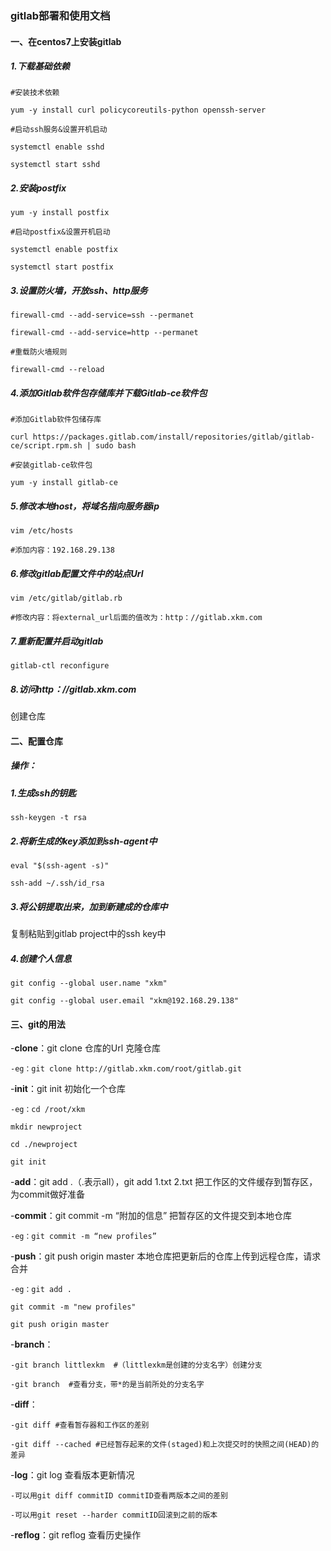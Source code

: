 ### gitlab部署和使用文档



#### 一、在centos7上安装gitlab

##### 1.下载基础依赖

```
#安装技术依赖

yum -y install curl policycoreutils-python openssh-server

#启动ssh服务&设置开机启动

systemctl enable sshd

systemctl start sshd
```

##### 2.安装postfix

```
yum -y install postfix

#启动postfix&设置开机启动

systemctl enable postfix

systemctl start postfix
```

##### 3.设置防火墙，开放ssh、http服务

```
firewall-cmd --add-service=ssh --permanet

firewall-cmd --add-service=http --permanet

#重载防火墙规则

firewall-cmd --reload
```

##### 4.添加Gitlab软件包存储库并下载Gitlab-ce软件包

```
#添加Gitlab软件包储存库

curl https://packages.gitlab.com/install/repositories/gitlab/gitlab-ce/script.rpm.sh | sudo bash

#安装gitlab-ce软件包

yum -y install gitlab-ce
```

##### 5.修改本地host，将域名指向服务器ip

```
vim /etc/hosts

#添加内容：192.168.29.138
```

##### 6.修改gitlab配置文件中的站点Url

```
vim /etc/gitlab/gitlab.rb

#修改内容：将external_url后面的值改为：http：//gitlab.xkm.com
```

##### 7.重新配置并启动gitlab

```
gitlab-ctl reconfigure
```

##### 8.访问http：//gitlab.xkm.com

创建仓库



#### 二、配置仓库



##### 操作：

##### 1.生成ssh的钥匙

```
ssh-keygen -t rsa 
```

##### 2.将新生成的key添加到ssh-agent中

```
eval "$(ssh-agent -s)"

ssh-add ~/.ssh/id_rsa
```

##### 3.将公钥提取出来，加到新建成的仓库中

复制粘贴到gitlab project中的ssh key中

##### 4.创建个人信息

```
git config --global user.name "xkm"

git config --global user.email "xkm@192.168.29.138"
```



#### 三、git的用法

-**clone**：git clone 仓库的Url       克隆仓库

```
-eg：git clone http://gitlab.xkm.com/root/gitlab.git
```



-**init**：git init         初始化一个仓库

```
-eg：cd /root/xkm

mkdir newproject

cd ./newproject

git init
```



-**add**：git add .（.表示all），git add 1.txt 2.txt 把工作区的文件缓存到暂存区，为commit做好准备



-**commit**：git commit -m “附加的信息”  把暂存区的文件提交到本地仓库

```
-eg：git commit -m “new profiles”
```



-**push**：git push origin master 本地仓库把更新后的仓库上传到远程仓库，请求合并

```
-eg：git add .

git commit -m "new profiles"

git push origin master
```



-**branch**：

```
-git branch littlexkm  #（littlexkm是创建的分支名字）创建分支

-git branch  #查看分支，带*的是当前所处的分支名字
```



-**diff**：

```
-git diff #查看暂存器和工作区的差别

-git diff --cached #已经暂存起来的文件(staged)和上次提交时的快照之间(HEAD)的差异
```



-**log**：git log 查看版本更新情况

```
-可以用git diff commitID commitID查看两版本之间的差别

-可以用git reset --harder commitID回滚到之前的版本
```



-**reflog**：git reflog  查看历史操作